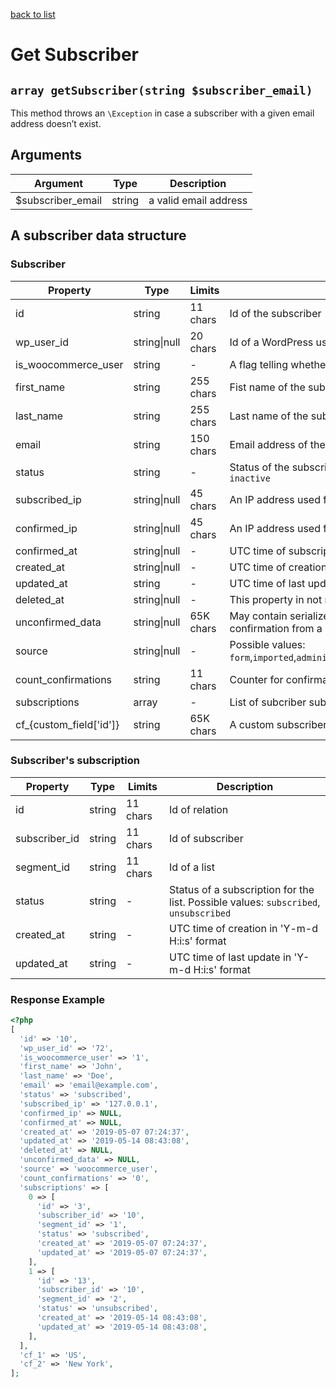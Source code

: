 [back to list](../Readme.md)

# Get Subscriber

## `array getSubscriber(string $subscriber_email)`

This method throws an `\Exception` in case a subscriber with a given email address doesn’t exist.

## Arguments
| Argument | Type | Description |
| --- | --- | --- |
| $subscriber_email | string | a valid email address |

## A subscriber data structure

### Subscriber
| Property | Type | Limits | Description |
| --- | --- | --- | --- |
| id | string | 11 chars | Id of the subscriber |
| wp_user_id | string\|null | 20 chars | Id of a WordPress user associated with the subscriber |
| is_woocommerce_user | string | - | A flag telling whether the user is also a WooCommerce customer. Possible values are: `1`, `0` |
| first_name | string | 255 chars | Fist name of the subscriber. |
| last_name | string | 255 chars | Last name of the subscriber. |
| email | string | 150 chars | Email address of the subscriber. |
| status | string | - | Status of the subscriber. Possible values are: `unconfirmed`, `subscribed`, `unsubscribed`, `bounced`, `inactive` |
| subscribed_ip | string\|null | 45 chars | An IP address used for subscription. |
| confirmed_ip | string\|null | 45 chars | An IP address used for confirmation. |
| confirmed_at | string\|null | - | UTC time of subscription confirmation in 'Y-m-d H:i:s' format |
| created_at | string\|null | - | UTC time of creation in 'Y-m-d H:i:s' format |
| updated_at | string | - | UTC time of last update in 'Y-m-d H:i:s' format |
| deleted_at | string\|null | - | This property in not null in case that list is in trash and contains UTC time in 'Y-m-d H:i:s' format. |
| unconfirmed_data | string\|null | 65K chars | May contain serialized subscriber data in case when there are pending changes waiting for a confirmation from a subscriber |
| source | string\|null | - | Possible values: `form`,`imported`,`administrator`,`api`,`wordpress_user`,`woocommerce_user`,`woocommerce_checkout`,`unknown`)
| count_confirmations | string | 11 chars | Counter for confirmation emails |
| subscriptions | array | - | List of subcriber subscriptions |
| cf_{custom_field['id']}| string | 65K chars | A custom subscriber field value (see [Get Subscriber Fields](GetSubscriberFields.md)|

### Subscriber's subscription
| Property | Type | Limits | Description |
| --- | --- | --- | --- |
| id | string | 11 chars | Id of relation |
| subscriber_id | string | 11 chars | Id of subscriber |
| segment_id | string | 11 chars | Id of a list |
| status | string | - | Status of a subscription for the list. Possible values: `subscribed`, `unsubscribed` |
| created_at | string | - | UTC time of creation in 'Y-m-d H:i:s' format |
| updated_at | string | - | UTC time of last update in 'Y-m-d H:i:s' format |

### Response Example
```php
<?php
[
  'id' => '10',
  'wp_user_id' => '72',
  'is_woocommerce_user' => '1',
  'first_name' => 'John',
  'last_name' => 'Doe',
  'email' => 'email@example.com',
  'status' => 'subscribed',
  'subscribed_ip' => '127.0.0.1',
  'confirmed_ip' => NULL,
  'confirmed_at' => NULL,
  'created_at' => '2019-05-07 07:24:37',
  'updated_at' => '2019-05-14 08:43:08',
  'deleted_at' => NULL,
  'unconfirmed_data' => NULL,
  'source' => 'woocommerce_user',
  'count_confirmations' => '0',
  'subscriptions' => [
    0 => [
      'id' => '3',
      'subscriber_id' => '10',
      'segment_id' => '1',
      'status' => 'subscribed',
      'created_at' => '2019-05-07 07:24:37',
      'updated_at' => '2019-05-07 07:24:37',
    ],
    1 => [
      'id' => '13',
      'subscriber_id' => '10',
      'segment_id' => '2',
      'status' => 'unsubscribed',
      'created_at' => '2019-05-14 08:43:08',
      'updated_at' => '2019-05-14 08:43:08',
    ],
  ],
  'cf_1' => 'US',
  'cf_2' => 'New York',
];
```
